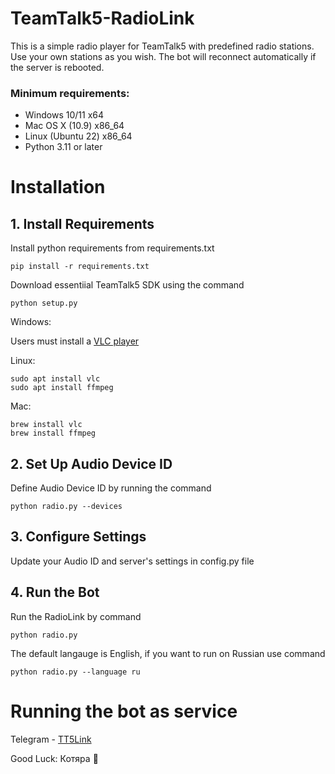 # TeamTalk5-RadioLink
This is a simple radio player for TeamTalk5 with predefined radio stations. Use your own stations as you wish. The bot will reconnect automatically if the server is rebooted.

### Minimum requirements:
* Windows 10/11       x64
* Mac OS X (10.9)     x86_64
* Linux (Ubuntu 22)   x86_64
* Python 3.11 or later

# Installation 

## 1. Install Requirements
Install python requirements from requirements.txt
```shell script
pip install -r requirements.txt
```
Download essentiial TeamTalk5 SDK using the command
```shell script
python setup.py
```
Windows:

Users must install a <a href = "https://www.videolan.org/vlc/download-windows.html">VLC player</a>

Linux:
```shell script
sudo apt install vlc
sudo apt install ffmpeg
```
Mac:
```shell script
brew install vlc
brew install ffmpeg
```
## 2. Set Up Audio Device ID
Define Audio Device ID by running the command
```shell script
python radio.py --devices
```

## 3. Configure Settings
Update your Audio ID and server's settings in config.py file

## 4. Run the Bot
Run the RadioLink by command
```shell script
python radio.py
```

The default langauge is English, if you want to run on Russian use command
```shell script
python radio.py --language ru
```


# Running the bot as service


Telegram - <a href="https://t.me/TT5Link"> TT5Link</a>

Good Luck:
Котяра 🐾


